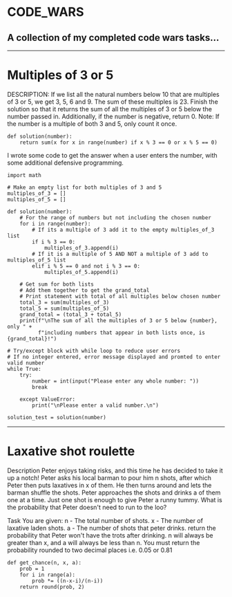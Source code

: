 # CODE_WARS
## A collection of my completed code wars tasks...

---

# Multiples of 3 or 5 

DESCRIPTION:
If we list all the natural numbers below 10 that are multiples of 3 or 5, we get 3, 5, 6 and 9. The sum of these multiples is 23.
Finish the solution so that it returns the sum of all the multiples of 3 or 5 below the number passed in.
Additionally, if the number is negative, return 0.
Note: If the number is a multiple of both 3 and 5, only count it once.

    def solution(number):
        return sum(x for x in range(number) if x % 3 == 0 or x % 5 == 0)

I wrote some code to get the answer when a user enters the number, with some additional defensive programming.

    import math

    # Make an empty list for both multiples of 3 and 5
    multiples_of_3 = []
    multiples_of_5 = []

    def solution(number):
        # For the range of numbers but not including the chosen number
        for i in range(number):
            # If its a multiple of 3 add it to the empty multiples_of_3 list 
            if i % 3 == 0:
                multiples_of_3.append(i)
            # If it is a multiple of 5 AND NOT a multiple of 3 add to multiples_of_5 list
            elif i % 5 == 0 and not i % 3 == 0:
                multiples_of_5.append(i)
    
        # Get sum for both lists
        # Add them together to get the grand_total
        # Print statement with total of all multiples below chosen number 
        total_3 = sum(multiples_of_3)
        total_5 = sum(multiples_of_5)
        grand_total = (total_3 + total_5)
        print(f"\nThe sum of all the multiples of 3 or 5 below {number}, only " +
              f"including numbers that appear in both lists once, is {grand_total}!")

    # Try/except block with while loop to reduce user errors
    # If no integer entered, error message displayed and promted to enter valid number
    while True:
        try:
            number = int(input("Please enter any whole number: "))
            break

        except ValueError:
            print("\nPlease enter a valid number.\n")

    solution_test = solution(number)
  
---
# Laxative shot roulette

Description
Peter enjoys taking risks, and this time he has decided to take it up a notch!
Peter asks his local barman to pour him n shots, after which Peter then puts laxatives in x of them.
He then turns around and lets the barman shuffle the shots. Peter approaches the shots and drinks a of them one at a time. 
Just one shot is enough to give Peter a runny tummy. What is the probability that Peter doesn't need to run to the loo?

Task
You are given:
n - The total number of shots.
x - The number of laxative laden shots.
a - The number of shots that peter drinks.
return the probability that Peter won't have the trots after drinking. n will always be greater than x, and a will always be less than n.
You must return the probability rounded to two decimal places i.e. 0.05 or 0.81
 
    def get_chance(n, x, a):
        prob = 1
        for i in range(a):
            prob *= ((n-x-i)/(n-i))
        return round(prob, 2)
